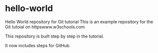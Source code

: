 # hello-world
Hello World repository for Git tutorial
This is an example repository for the Git tutoial on httpswww.w3schools.com

This repository is built step by step in the tutorial.

It now includes steps for GitHub

